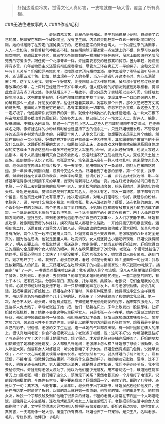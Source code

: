> 虾姐边看边冷笑，觉得文化人真厉害，一支笔就像一场大雪，覆盖了所有真相。

###无法住进故事的人
####作者/毛利

						虾姐喜欢文艺，这是众所周知的。多年前她还是小虾时，已经着了文艺的魔，把家安在东四一个破胡同里，没有卫生间，内急时只能狂奔一百五十米到胡同口的公厕。她的邻居除了在安定门摆摊卖瓜子的，还有信密宗的待业台湾人，一个内蒙过来的插画家，人人一贫如洗，但看着精气神都还不错。住在胡同除了要忍受一点生活上的不便，你尽可以在鸽哨吹响时，穿越回北平时代，或者在大杂院仅剩的一棵槐树下感怀悲秋，虽然上面爬满俗名叫吊死鬼的可爱虫子。跟任何一个北漂青年一样，虾姐需要忍受的是寂寞和贫穷。因为年轻，她没觉得有多苦，几年前物质主义还没有彻底席卷京城，尽管东三环在卖五万一平的房子，这和文艺青年有什么关系？虾姐把罗素搬出来，说她要追求顶有趣的生活。这种生活除了看场话剧听场演出外，还该更五光十色。比如，她出现在一个人的书里，当万千读者打开这本书时，内心充满骄傲：嘿，这个女人是我。她有一个好朋友，阴差阳错上过大作家的床，虽然那个曾经写过迷茫青春故事的少年，在上床时已经是四十来岁中年大叔，但人们对她的好朋友到底是另眼相看，觉得此女应该有点了得之处。作家随后又写了一堆故事，据说只是为了卖钱所以臭不可闻，但好朋友眼尖地认出，这些故事里有她。虾姐在那堆烂故事中找了半天，发现其中一个口齿伶俐的人物，的确有那么一点点，好朋友的影子。这让虾姐着实嫉妒。她喜欢那个世界，那个文艺光芒万丈高的乌托邦，里面的人不管是穷还是烂，总有本事美化一切事物，你忍不住会觉得，跟这些人生活一定好极了，他们能帮你发现世界的另一面，就像小时候她出门钓龙虾挖蚯蚓，在一块大石板下兴奋地发现很多蠕动着的肥蚯蚓。没费多大工夫，她已经认识了一堆文艺人士，影评人、编剧、报纸编辑、不知名话剧演员、拍过一个广告的小艺人……这些人在京城的缝隙中呼之欲出，在还未成名之际，像虾姐这样的小粉丝有时候也是坚持下去的信念之一。只是虾姐慢慢发现，不管写影评的还是写乡村爱情式剧本的，只要是个男人，从事文艺行业，他想要的还是带上两个姑娘，然后在簋街点一盘小龙虾，好像这样才能给自己营造出一种大侠氛围，其实跟做地产做销售的小哥没什么区别，这跟虾姐想要的太远了。如果仅仅是上床，谁会喜欢这样整晚熬夜脑满肠肥身体虚弱的文艺战士？再说这些战士最多不过是文艺大军里的小虾米，没人出过畅销书，也没人写过大热剧本，每个人都担忧着明天自己会不会出名，没准时运不济立刻被贬为凡人，变成灰头土脸上班族。直到她终于认识了老张。老张是本名，笔名说出来会有一群人哇哇乱叫，原来是你久仰久仰。老张流落在网络上的照片极少，有一天半夜，他用微博发了一条消息，想找人在东四吃烤翅。那一年微博才刚刚兴起，没有今天这么火热。虾姐看到了老张的消息，第一个回复，我来啊。然后她就在北京最好的秋夜，微微凉的风里，低调打扮了一番，步行去找老张吃饭。那一年虾姐年轻得像树上刚摘下来的苹果，出现时清新得让人眼前一亮。她在灯光昏黄的胡同口看到了老张，一个看上去穷酸落魄的瘦削中年男人，穿着松垮的运动套装，抬头看她时，满是结实的抬头纹。虾姐还是激动，觉得自己见到了真实的名人。老张太有名，每发一篇博客，底下都有几百个留言，说他真是太棒了太有意思了。她决定诚实点，对着人打招呼说：你好，我是你的粉丝。老张笑了，说，呵呵什么粉丝不粉丝，叫我老张。那天来消夜的除了虾姐，还有老张的朋友，两个跟虾姐一样的女粉丝。两个老男人叫了半打啤酒，小姑娘们互相略有敌意又因为怕生结成了联盟。一个说她最喜欢老张前年出的博客集，一个说老张新写的小说实在棒极了，两个人像两匹不同方向的马，坚持己见。直到老张开始滔滔不绝讲自己的文学事业，女人们才安静下来。虾姐有点吃惊，她像刚到贾府的林妹妹，摸不清这帮人都是什么路数，一开始只能沉默和察言观色，酒喝到第二打，话题变成了城里文人们的八卦，例如谁谁的女朋友给他戴了顶大绿帽，某某和老婆各有所好，两个人在一起不过是掩人耳目。虾姐觉得自己今天没白来，老张嘴里的八卦肯定全是真的，因为他在现场，他就是圈里人嘛。吃完消夜，女人们坚持去小酒吧听现场，虾姐说我得回家了，明天还要上班。老张忽然说：我送送你，你家住哪儿？他当真护着虾姐走时，虾姐觉得自己的后脑勺全是那两个女人愤怒的眼神。两人在秋风里散步了20分钟，老张在一个拐弯处拉住了她的手。虾姐心里叫着：太快了！但是没撒手，因为老张太有名，她觉得自己颇有荣焉。送到门口，她才甩开了手，说，我到了。老张忽然说，看过《欲望号街车》吗？里面有一句台词：我总是依赖陌生人的好意。第二天虾姐对正在吃煎饼果子的内蒙古插画家说：昨天我跟xx吃饭了。插画家“咦”了一声，一嘴香菜鸡蛋味喷出来说：我听说那人是个老流氓。没几天老张单独请虾姐吃了餐饭，吃到最后，老张说：去我家吗？他家在美术馆附近的居民楼里，一套二居室的旧宅，有上千本书，还有四只猫，分别叫蒙田、莫泊桑、托尔斯泰、奥威尔。老张说：它们全是我的心灵导师。心灵导师们对虾姐爱搭不理，每一只都懒散地趴在沙发上。幸亏老张很热情，没说几句话，就把嘴摁到了虾姐脸上。虾姐在身体下落时，浑身有种眩晕感，她觉得这事怎么这样就发生，书店里签名售书都得排个几十分钟的队，老张用了十分钟就结束了和她的水乳交融。第一次，配合不太好。老张说，虾姐有点尴尬，不知道是不是该走炮友的程序，起来穿衣服走人。可是这样未免太贱了，幸亏老张拉了她一把，他们一起躺在床上，床单上散发出一股猫尿味，让虾姐替老张尴尬，换了她绝不会拿这种床单招呼女人。只是老张一点不在乎。她再也没见过他的女粉丝，他也没带她去过任何一场聚会，他们总是在私下会面，虾姐当然知道这意味着什么，她非常努力地，装着自己并不介意这件事。只是比以前更加努力地翻阅老张的博客，想看看是不是有自己的影子。很遗憾，老张的文字生活里，连一丝她的气味都没出现。有一回虾姐躺在情人的床上，很认真地问老张：你会不会把我写进去？老张点了根烟，说：这可不好说。你希望我是往好了写还是坏了写？这个问题让她很为难，想了很久，才发现老张已经抽完烟睡着了。虾姐的朋友们都知道了她和老张是炮友，女人都很八卦地问：老张床上怎么样？虾姐想了想说：很勤奋。众人哄堂大笑，然后有女人对虾姐说：听说老张睡了不少女的。虾姐忽然有点眉飞色舞，说她早发现了，不止一次在猫毛里发现混杂着的长发。老张忽然有一天，就从虾姐的手机上消失了，没有短信，不接电话，但微博仍然在更新，不像有什么变故的样子。她的朋友安慰她，没事，过不了多久，他肯定还会来找你。男人跟炮友玩消失，就是想让对方知道，我们不是正经关系，我不需要给你交代。虾姐觉得老张太没劲了，她以为他们至少是朋友，用不着防这一手，难道她还能拿着刀上门逼老张，喂：我们睡了这么久，该确定下关系？果然老张真的一个月后打了电话来，说前段时间挺忙的，今晚你有空吗，要不要来我家？虾姐想回一个，去你丫的。斟酌了几秒钟，还是回了一句：真不巧，今晚有事。大半年后，老张终于出了本新书，虾姐虽然已经和他反目，还是在书店第一时间买了拆封，回家的路上就开始一页页翻，他写他的猫、他的单身生活、他的前女友，唯独一个字都没触及到和他睡了很多次的虾姐。书里的老男人常常在节日里一个人喝酒吃饭，孤独得让人心生感触，连吃烧烤都是和老友二人独坐感慨万千。老张把实际生活中的女人全都剔除了个遍，文字里显得清苦异常只叫人想把所有怜爱都给他。虾姐边看边冷笑，觉得文化人真厉害，一支笔就像一场大雪，覆盖了所有真相。虾姐也养了一只宠物，是只王八，名叫老张。毛利，专栏作家。微博ID：@毛利 